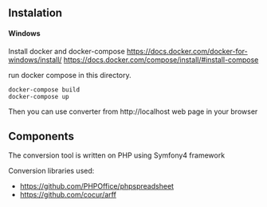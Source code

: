 ## Instalation
#### Windows
Install docker and docker-compose
https://docs.docker.com/docker-for-windows/install/
https://docs.docker.com/compose/install/#install-compose

run docker compose in this directory.
```
docker-compose build
docker-compose up
```

Then you can use converter from http://localhost web page in your browser

## Components
The conversion tool is written on PHP using Symfony4 framework

Conversion libraries used:
- https://github.com/PHPOffice/phpspreadsheet
- https://github.com/cocur/arff

